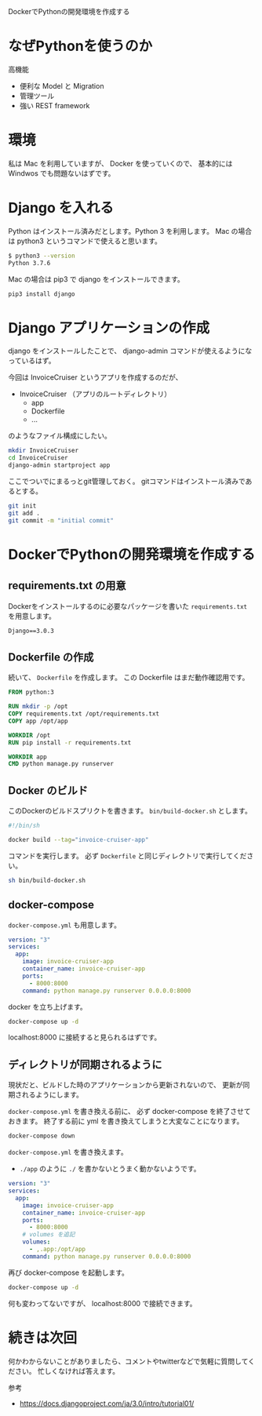 DockerでPythonの開発環境を作成する

# なぜPythonを使うのか

高機能

* 便利な Model と Migration
* 管理ツール
* 強い REST framework

# 環境

私は Mac を利用していますが、 Docker を使っていくので、
基本的には Windwos でも問題ないはずです。

# Django を入れる

Python はインストール済みだとします。Python 3 を利用します。
Mac の場合は python3 というコマンドで使えると思います。

```sh
$ python3 --version
Python 3.7.6
```

Mac の場合は pip3 で django をインストールできます。

```sh
pip3 install django
```

# Django アプリケーションの作成

django をインストールしたことで、 django-admin コマンドが使えるようになっているはず。

今回は InvoiceCruiser というアプリを作成するのだが、

* InvoiceCruiser （アプリのルートディレクトリ）
  * app
  * Dockerfile
  * ...

のようなファイル構成にしたい。

```sh
mkdir InvoiceCruiser
cd InvoiceCruiser
django-admin startproject app
```

ここでついでにまるっとgit管理しておく。
gitコマンドはインストール済みであるとする。

```sh
git init
git add .
git commit -m "initial commit"
```

# DockerでPythonの開発環境を作成する

## requirements.txt の用意

Dockerをインストールするのに必要なパッケージを書いた
`requirements.txt` を用意します。

```requirements.txt
Django==3.0.3
```

## Dockerfile の作成

続いて、 `Dockerfile` を作成します。
この Dockerfile はまだ動作確認用です。

```Dockerfile
FROM python:3

RUN mkdir -p /opt
COPY requirements.txt /opt/requirements.txt
COPY app /opt/app

WORKDIR /opt
RUN pip install -r requirements.txt

WORKDIR app
CMD python manage.py runserver
```

## Docker のビルド

このDockerのビルドスプリクトを書きます。
`bin/build-docker.sh` とします。

```sh
#!/bin/sh

docker build --tag="invoice-cruiser-app"
```

コマンドを実行します。
必ず `Dockerfile` と同じディレクトリで実行してください。

```sh
sh bin/build-docker.sh
```

## docker-compose

`docker-compose.yml` も用意します。

```yml
version: "3"
services:
  app:
    image: invoice-cruiser-app
    container_name: invoice-cruiser-app
    ports:
      - 8000:8000
    command: python manage.py runserver 0.0.0.0:8000
```

docker を立ち上げます。

```sh
docker-compose up -d
```

localhost:8000 に接続すると見られるはずです。

## ディレクトリが同期されるように

現状だと、ビルドした時のアプリケーションから更新されないので、
更新が同期されるようにします。

`docker-compose.yml` を書き換える前に、
必ず docker-compose を終了させておきます。
終了する前に yml を書き換えてしまうと大変なことになります。

```sh
docker-compose down
```

`docker-compose.yml` を書き換えます。

* `./app` のように `./` を書かないとうまく動かないようです。

```yml
version: "3"
services:
  app:
    image: invoice-cruiser-app
    container_name: invoice-cruiser-app
    ports:
      - 8000:8000
    # volumes を追記
    volumes:
      - ,.app:/opt/app
    command: python manage.py runserver 0.0.0.0:8000
```

再び docker-compose を起動します。

```sh
docker-compose up -d
```

何も変わってないですが、 localhost:8000 で接続できます。


# 続きは次回

何かわからないことがありましたら、コメントやtwitterなどで気軽に質問してください。
忙しくなければ答えます。

参考

* https://docs.djangoproject.com/ja/3.0/intro/tutorial01/